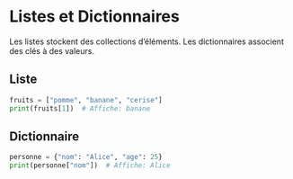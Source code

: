 # Listes et Dictionnaires

Les listes stockent des collections d’éléments. Les dictionnaires associent des clés à des valeurs.

## Liste
```python
fruits = ["pomme", "banane", "cerise"]
print(fruits[1])  # Affiche: banane
```

## Dictionnaire
```python
personne = {"nom": "Alice", "age": 25}
print(personne["nom"])  # Affiche: Alice
```
